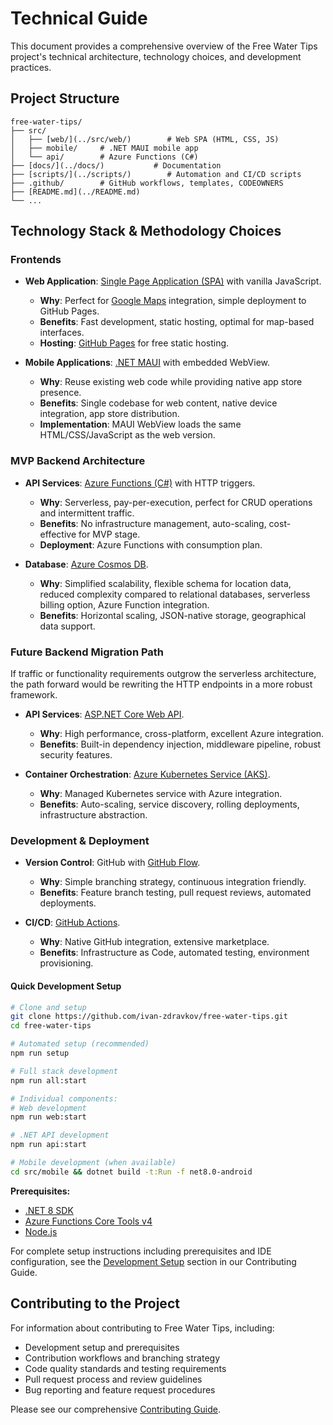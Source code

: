 # Technical Guide

This document provides a comprehensive overview of the Free Water Tips project's technical architecture, technology choices, and development practices.

## Project Structure

```
free-water-tips/
├── src/
│   ├── [web/](../src/web/)        # Web SPA (HTML, CSS, JS)
│   ├── mobile/     # .NET MAUI mobile app
│   └── api/        # Azure Functions (C#)
├── [docs/](../docs/)           # Documentation
├── [scripts/](../scripts/)        # Automation and CI/CD scripts
├── .github/        # GitHub workflows, templates, CODEOWNERS
├── [README.md](../README.md)
└── ...
```

## Technology Stack & Methodology Choices

### Frontends

- **Web Application**: [Single Page Application (SPA)](https://dev.to/moseeh_52/building-modern-spas-with-vanilla-javascript-a-beginners-guide-9a3) with vanilla JavaScript.
  - **Why**: Perfect for [Google Maps](https://developers.google.com/maps) integration, simple deployment to GitHub Pages.
  - **Benefits**: Fast development, static hosting, optimal for map-based interfaces.
  - **Hosting**: [GitHub Pages](https://pages.github.com/) for free static hosting.

- **Mobile Applications**: [.NET MAUI](https://dotnet.microsoft.com/en-us/apps/maui) with embedded WebView.
  - **Why**: Reuse existing web code while providing native app store presence.
  - **Benefits**: Single codebase for web content, native device integration, app store distribution.
  - **Implementation**: MAUI WebView loads the same HTML/CSS/JavaScript as the web version.

### MVP Backend Architecture

- **API Services**: [Azure Functions (C#)](https://learn.microsoft.com/en-us/azure/azure-functions/create-first-function-vs-code-csharp) with HTTP triggers.
  - **Why**: Serverless, pay-per-execution, perfect for CRUD operations and intermittent traffic.
  - **Benefits**: No infrastructure management, auto-scaling, cost-effective for MVP stage.
  - **Deployment**: Azure Functions with consumption plan.

- **Database**: [Azure Cosmos DB](https://azure.microsoft.com/en-us/products/cosmos-db).
  - **Why**: Simplified scalability, flexible schema for location data, reduced complexity compared to relational databases, serverless billing option, Azure Function integration.
  - **Benefits**: Horizontal scaling, JSON-native storage, geographical data support.
  
### Future Backend Migration Path
If traffic or functionality requirements outgrow the serverless architecture, the path forward would be rewriting the HTTP endpoints in a more robust framework.

- **API Services**: [ASP.NET Core Web API](https://dotnet.microsoft.com/en-us/apps/aspnet/apis).
  - **Why**: High performance, cross-platform, excellent Azure integration.
  - **Benefits**: Built-in dependency injection, middleware pipeline, robust security features.

- **Container Orchestration**: [Azure Kubernetes Service (AKS)](https://azure.microsoft.com/en-us/products/kubernetes-service).
  - **Why**: Managed Kubernetes service with Azure integration.
  - **Benefits**: Auto-scaling, service discovery, rolling deployments, infrastructure abstraction.

### Development & Deployment
- **Version Control**: GitHub with [GitHub Flow](https://docs.github.com/en/get-started/using-github/github-flow).
  - **Why**: Simple branching strategy, continuous integration friendly.
  - **Benefits**: Feature branch testing, pull request reviews, automated deployments.

- **CI/CD**: [GitHub Actions](https://github.com/features/actions).
  - **Why**: Native GitHub integration, extensive marketplace.
  - **Benefits**: Infrastructure as Code, automated testing, environment provisioning.

#### Quick Development Setup

```bash
# Clone and setup
git clone https://github.com/ivan-zdravkov/free-water-tips.git
cd free-water-tips

# Automated setup (recommended)
npm run setup

# Full stack development
npm run all:start

# Individual components:
# Web development
npm run web:start

# .NET API development
npm run api:start

# Mobile development (when available)
cd src/mobile && dotnet build -t:Run -f net8.0-android
```

**Prerequisites:**
- [.NET 8 SDK](https://dotnet.microsoft.com/download/dotnet/8.0)
- [Azure Functions Core Tools v4](https://docs.microsoft.com/en-us/azure/azure-functions/functions-run-local)
- [Node.js](https://nodejs.org/)

For complete setup instructions including prerequisites and IDE configuration, see the [Development Setup](../CONTRIBUTING.md#development-setup) section in our Contributing Guide.

## Contributing to the Project

For information about contributing to Free Water Tips, including:
- Development setup and prerequisites
- Contribution workflows and branching strategy
- Code quality standards and testing requirements
- Pull request process and review guidelines
- Bug reporting and feature request procedures

Please see our comprehensive [Contributing Guide](../CONTRIBUTING.md).
